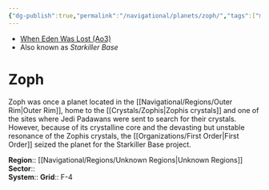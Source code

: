 ```yaml
---
{"dg-publish":true,"permalink":"/navigational/planets/zoph/","tags":["map","planet","unknown","unfinished"]}
---
```


- [When Eden Was Lost (Ao3)](https://archiveofourown.org/works/19334440/chapters/45992584)
- Also known as *Starkiller Base*
# Zoph

Zoph was once a planet located in the [[Navigational/Regions/Outer Rim\|Outer Rim]], home to the [[Crystals/Zophis\|Zophis crystals]] and one of the sites where Jedi Padawans were sent to search for their crystals. However, because of its crystalline core and the devasting but unstable resonance of the Zophis crystals, the [[Organizations/First Order\|First Order]] seized the planet for the Starkiller Base project. 

**Region**::  [[Navigational/Regions/Unknown Regions\|Unknown Regions]]
**Sector**::  
**System**::
**Grid**::  F-4
